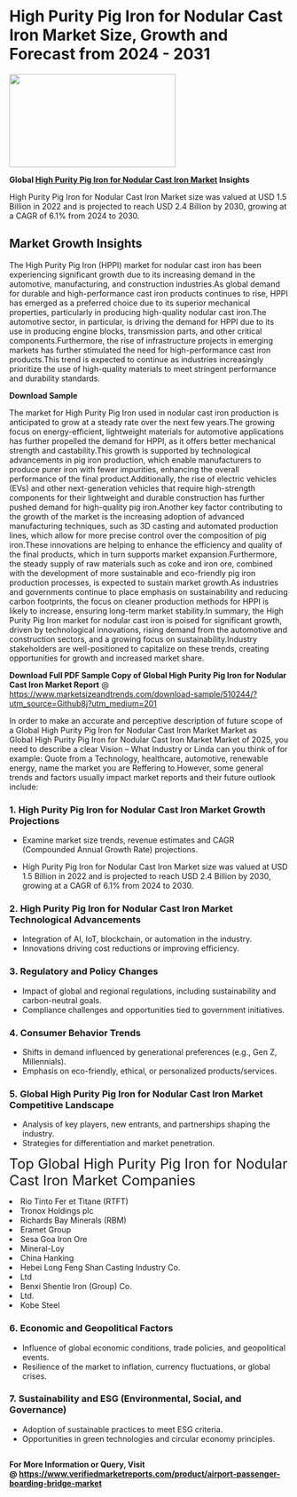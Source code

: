 <H1>High Purity Pig Iron for Nodular Cast Iron Market Size, Growth and Forecast from 2024 - 2031</H1><img class="aligncenter size-medium wp-image-584254" src="https://thirdeyenews.in/wp-content/uploads/2024/09/Global-Market-Research-300x168.jpeg" alt="" width="300" height="168" /><p><strong>Global&nbsp;<a href="https://www.marketsizeandtrends.com/download-sample/510244/?utm_source=Github8j?utm_medium=201">High Purity Pig Iron for Nodular Cast Iron Market</a> Insights</strong></p><p>High Purity Pig Iron for Nodular Cast Iron Market size was valued at USD 1.5 Billion in 2022 and is projected to reach USD 2.4 Billion by 2030, growing at a CAGR of 6.1% from 2024 to 2030.</p><p><h2>Market Growth Insights</h2> <p>The High Purity Pig Iron (HPPI) market for nodular cast iron has been experiencing significant growth due to its increasing demand in the automotive, manufacturing, and construction industries.As global demand for durable and high-performance cast iron products continues to rise, HPPI has emerged as a preferred choice due to its superior mechanical properties, particularly in producing high-quality nodular cast iron.The automotive sector, in particular, is driving the demand for HPPI due to its use in producing engine blocks, transmission parts, and other critical components.Furthermore, the rise of infrastructure projects in emerging markets has further stimulated the need for high-performance cast iron products.This trend is expected to continue as industries increasingly prioritize the use of high-quality materials to meet stringent performance and durability standards.</p> <p><strong>Download Sample</strong></p> <p>The market for High Purity Pig Iron used in nodular cast iron production is anticipated to grow at a steady rate over the next few years.The growing focus on energy-efficient, lightweight materials for automotive applications has further propelled the demand for HPPI, as it offers better mechanical strength and castability.This growth is supported by technological advancements in pig iron production, which enable manufacturers to produce purer iron with fewer impurities, enhancing the overall performance of the final product.Additionally, the rise of electric vehicles (EVs) and other next-generation vehicles that require high-strength components for their lightweight and durable construction has further pushed demand for high-quality pig iron.Another key factor contributing to the growth of the market is the increasing adoption of advanced manufacturing techniques, such as 3D casting and automated production lines, which allow for more precise control over the composition of pig iron.These innovations are helping to enhance the efficiency and quality of the final products, which in turn supports market expansion.Furthermore, the steady supply of raw materials such as coke and iron ore, combined with the development of more sustainable and eco-friendly pig iron production processes, is expected to sustain market growth.As industries and governments continue to place emphasis on sustainability and reducing carbon footprints, the focus on cleaner production methods for HPPI is likely to increase, ensuring long-term market stability.In summary, the High Purity Pig Iron market for nodular cast iron is poised for significant growth, driven by technological innovations, rising demand from the automotive and construction sectors, and a growing focus on sustainability.Industry stakeholders are well-positioned to capitalize on these trends, creating opportunities for growth and increased market share.</p> <p><span class=""><strong>Download Full PDF Sample Copy of Global High Purity Pig Iron for Nodular Cast Iron Market Report</strong> @ <a href="https://www.marketsizeandtrends.com/download-sample/510244/?utm_source=Github8j?utm_medium=201" target="_blank">https://www.marketsizeandtrends.com/download-sample/510244/?utm_source=Github8j?utm_medium=201</a></span></p><p>In order to make an accurate and perceptive description of future scope of a Global&nbsp;High Purity Pig Iron for Nodular Cast Iron Market Market as Global&nbsp;High Purity Pig Iron for Nodular Cast Iron Market Market of 2025, you need to describe a clear Vision &ndash; What Industry or Linda can you think of for example: Quote from a Technology, healthcare, automotive, renewable energy, name the market you are Reffering to.However, some general trends and factors usually impact market reports and their future outlook include:</p><h3>1.&nbsp;<strong>High Purity Pig Iron for Nodular Cast Iron Market Growth Projections</strong></h3><ul><li>Examine market size trends, revenue estimates and CAGR (Compounded Annual Growth Rate) projections.</li><li><p>High Purity Pig Iron for Nodular Cast Iron Market size was valued at USD 1.5 Billion in 2022 and is projected to reach USD 2.4 Billion by 2030, growing at a CAGR of 6.1% from 2024 to 2030.</p></li></ul><h3>2.&nbsp;<strong>High Purity Pig Iron for Nodular Cast Iron Market Technological Advancements</strong></h3><ul><li>Integration of AI, IoT, blockchain, or automation in the industry.</li><li>Innovations driving cost reductions or improving efficiency.</li></ul><h3>3.&nbsp;<strong>Regulatory and Policy Changes</strong></h3><ul><li>Impact of global and regional regulations, including sustainability and carbon-neutral goals.</li><li>Compliance challenges and opportunities tied to government initiatives.</li></ul><h3>4.&nbsp;<strong>Consumer Behavior Trends</strong></h3><ul><li>Shifts in demand influenced by generational preferences (e.g., Gen Z, Millennials).</li><li>Emphasis on eco-friendly, ethical, or personalized products/services.</li></ul><h3>5.&nbsp;<strong>Global High Purity Pig Iron for Nodular Cast Iron Market Competitive Landscape</strong></h3><ul><li>Analysis of key players, new entrants, and partnerships shaping the industry.</li><li>Strategies for differentiation and market penetration.</li></ul><p data-pm-slice="1 1 []"><span style="color: inherit; font-family: inherit; font-size: 25px;">Top Global High Purity Pig Iron for Nodular Cast Iron Market Companies</span></p><div class="" data-test-id=""><p><li>Rio Tinto Fer et Titane (RTFT)</li><li> Tronox Holdings plc</li><li> Richards Bay Minerals (RBM)</li><li> Eramet Group</li><li> Sesa Goa Iron Ore</li><li> Mineral-Loy</li><li> China Hanking</li><li> Hebei Long Feng Shan Casting Industry Co.</li><li> Ltd</li><li> Benxi Shentie Iron (Group) Co.</li><li>Ltd.</li><li> Kobe Steel</li></p></div><h3>6.&nbsp;<strong>Economic and Geopolitical Factors</strong></h3><ul><li>Influence of global economic conditions, trade policies, and geopolitical events.</li><li>Resilience of the market to inflation, currency fluctuations, or global crises.</li></ul><h3>7.&nbsp;<strong>Sustainability and ESG (Environmental, Social, and Governance)</strong></h3><ul><li>Adoption of sustainable practices to meet ESG criteria.</li><li>Opportunities in green technologies and circular economy principles.</li></ul><h2><strong style="font-size: 14px;">For More Information or Query, Visit @&nbsp;</strong><a style="background-color: #ffffff; font-size: 14px;" href="https://www.marketsizeandtrends.com/report/high-purity-pig-iron-for-nodular-cast-iron-market/" target="_blank">https://www.verifiedmarketreports.com/product/airport-passenger-boarding-bridge-market</a></h2>